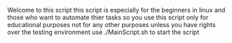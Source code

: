 Welcome to this script this script is especially for the beginners in linux and those who want to automate thier tasks so you use this script only for educational purposes not for any other purposes unless you have rights over the testing environment
use ./MainScript.sh to start the script
